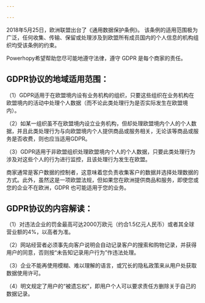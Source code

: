```yaml
---

---
```

2018年5月25日，欧洲联盟出台了《通用数据保护条例》。 该条例的适用范围极为广泛，任何收集、传输、保留或处理涉及到欧盟所有成员国内的个人信息的机构组织均受该条例的约束。

Powerhopy希望帮助您尽可能地遵守法律，遵守 GDPR 是每个商家的责任。

## **GDPR协议的地域适用范围：**

（1）GDPR适用于在欧盟境内设有业务机构的组织，只要这些组织在业务机构在欧盟境内的活动中处理个人数据（而不论此类处理行为是否实际发生在欧盟境内）。

（2）如某一组织虽不在欧盟境内设立业务机构，但却处理欧盟境内个人的个人数据，并且此类处理行为与向欧盟境内个人提供商品或服务相关，无论该等商品或服务是否收费，则也应当适用GDPR。

（3）GDPR适用于非欧盟组织处理欧盟境内个人的个人数据，只要此类处理行为涉及对这些个人的行为进行监控，且该处理行为发生在欧盟。

商家通常是客户数据的控制者，这意味着您负责收集客户的数据并选择处理数据的方式。此外，虽然这是一项欧盟法规，但如果您在欧洲提供商品和服务，即使您或您的企业不在欧洲，GDPR 也可能适用于您的业务。

## **GDPR协议的内容解读：**

（1）对违法企业的罚金最高可达2000万欧元（约合1.5亿元人民币）或者其全球营业额的4%，以高者为准。

（2）网站经营者必须事先向客户说明会自动记录客户的搜索和购物记录，并获得用户的同意，否则按“未告知记录用户行为”作违法处理。

（3）企业不能再使用模糊、难以理解的语言，或冗长的隐私政策来从用户处获取数据使用许可。

（4）明文规定了用户的“被遗忘权”，即用户个人可以要求责任方删除关于自己的数据记录。

